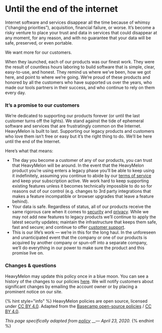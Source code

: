 # Until the end of the internet

Internet software and services disappear all the time because of whimsy \(“changing priorities”\), acquisition, financial failure, or worse. It’s become a risky venture to place your trust and data in services that could disappear at any moment, for any reason, and with no guarantee that your data will be safe, preserved, or even portable.

We want more for our customers.

When they launched, each of our products was our finest work. They were the result of countless hours laboring to build software that is simple, clear, easy-to-use, and honest. They remind us where we’ve been, how we got here, and point to where we’re going. We’re proud of these products and honored by all the customers who have supported us over the years, who made our tools partners in their success, and who continue to rely on them every day.

### It’s a promise to our customers

We’re dedicated to supporting our products forever \(or until the last customer turns off the lights\). We stand against the tide of ephemeral software and services that are frustratingly common on the Internet. HeavyMelon is built to last. Supporting our legacy products and customers who love them isn’t free or easy but it’s the right thing to do. We’ll be here until the end of the Internet.

Here’s what that means:

* The day you become a customer of any of our products, you can trust that HeavyMelon will be around. In the event that the HeavyMelon product you’re using enters a legacy phase you’ll be able to keep using it indefinitely, assuming you continue to abide by our [terms of service](terms-of-service.md) and keep your subscription active. We work hard to keep supporting existing features unless it becomes technically impossible to do so for reasons out of our control \(e.g. changes to 3rd party integrations that makes a feature incompatible or browser upgrades that leave a feature behind\).
* Your data is safe. Regardless of status, all of our products receive the same rigorous care when it comes to [security](security-overview.md) and [privacy](privacy-policy/). While we may not add new features to legacy products we’ll continue to apply the latest security updates; maintain the infrastructure that keeps them safe, fast and secure; and continue to offer [customer support](mailto:support@heavymelon.com).
* This is our life’s work — we’re in this for the long haul. In the unforeseen and unanticipated event that the company or one of our products is acquired by another company or spun-off into a separate company, we’ll do everything in our power to make sure the product and this promise live on.

### Changes & questions

HeavyMelon may update this policy once in a blue moon. You can see a history of the changes to our policies [here](https://github.com/heavymelon/policies/commits/master). We will notify customers about significant changes by emailing the account owner or by placing a prominent notice on our site.

{% hint style="info" %}
HeavyMelon policies are open source, licensed under [CC BY 4.0](https://creativecommons.org/licenses/by/4.0/). Adapted from the [Basecamp open-source policies](https://github.com/basecamp/policies) / [CC BY 4.0](https://creativecommons.org/licenses/by/4.0/).

_This page specifically adapted from_ [_policy_](https://github.com/basecamp/policies/blob/a88ad6072382ec404652568efc29495cb84202e5/until-the-end-of-the-internet/index.md) __— _April 23, 2020._
{% endhint %}

